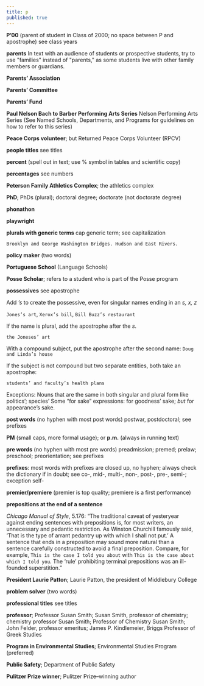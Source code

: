 ```yaml
---
title: p
published: true
---
```


**P’00** (parent of student in Class of 2000; no space between P and apostrophe) see class years

**parents** 
In text with an audience of students or prospective students, try to use "families" instead of "parents," as some students live with other family members or guardians.

**Parents’ Association**

**Parents’ Committee**

**Parents’ Fund**

**Paul Nelson Bach to Barber Performing Arts Series** Nelson Performing Arts Series (See Named Schools, Departments, and Programs for guidelines on how to refer to this series)

**Peace Corps volunteer**; but Returned Peace Corps Volunteer (RPCV)

**people titles** see titles

**percent** (spell out in text; use % symbol in tables and scientific copy)

**percentages** see numbers

**Peterson Family Athletics Complex**; the athletics complex

**PhD**; PhDs (plural); doctoral degree; doctorate (not doctorate degree) 

**phonathon**

**playwright**

**plurals with generic terms** cap generic term; see capitalization

`Brooklyn and George Washington Bridges. Hudson and East Rivers.`

**policy maker** (two words)

**Portuguese School** (Language Schools)

**Posse Scholar**; refers to a student who is part of the Posse program

**possessives** see apostrophe

Add _’s_ to create the possessive, even for singular names ending in an _s, x, z_

`Jones’s art`, `Xerox’s bill`, `Bill Buzz’s restaurant`

If the name is plural, add the apostrophe after the _s_.

`the Joneses’ art`

With a compound subject, put the apostrophe after the second name: `Doug and Linda’s house`

If the subject is not compound but two separate entities, both take an apostrophe:

`students’ and faculty’s health plans`

Exceptions: Nouns that are the same in both singular and plural form like politics’; species’ 
Some “for sake” expressions: for goodness’ sake; *but* for appearance’s sake.

**post words** (no hyphen with most post words) postwar, postdoctoral; see prefixes

**PM** (small caps, more formal usage); or **p.m.** (always in running text)

**pre words** (no hyphen with most pre words) preadmission; premed; prelaw; preschool; preorientation; see prefixes

**prefixes**: most words with prefixes are closed up, no hyphen; always check the dictionary if in doubt; see co-, mid-, multi-, non-, post-, pre-, semi-; exception self-

**premier/premiere** (premier is top quality; premiere is a first performance)

**prepositions at the end of a sentence**

*Chicago Manual of Style*, 5.176: “The traditional caveat of yesteryear against ending sentences with prepositions is, for most writers, an unnecessary and pedantic restriction. As Winston Churchill famously said, ‘That is the type of arrant pedantry up with which I shall not put.’ A sentence that ends in a preposition may sound more natural than a sentence carefully constructed to avoid a final preposition. Compare, for example, `This is the case I told you about` with `This is the case about which I told you`. The ‘rule’ prohibiting terminal prepositions was an ill-founded superstition.”

**President Laurie Patton**; Laurie Patton, the president of Middlebury College

**problem solver** (two words)

**professional titles** see titles

**professor**; Professor Susan Smith; Susan Smith, professor of chemistry; chemistry professor Susan Smith; Professor of Chemistry Susan Smith; John Felder, professor emeritus; James P. Kindlemeier, Briggs Professor of Greek Studies

**Program in Environmental Studies**; Environmental Studies Program (preferred)

**Public Safety**; Department of Public Safety

**Pulitzer Prize winner**; Pulitzer Prize–winning author
